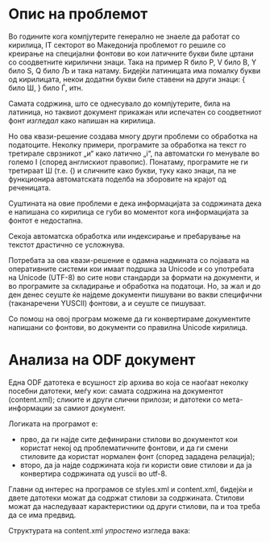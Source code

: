 # Опис на проблемот

Во годините кога компјутерите генерално не знаеле да работат со кирилица,
IT секторот во Македонија проблемот го решиле со креирање на специјални
фонтови во кои латичните букви биле цртани со соодветните кирилични знаци.
Така на пример R било Р, V било В, Y било Ѕ, Q било Љ и така натаму. Бидејќи
латиницата има помалку букви од кирилицата, некои додатни букви биле ставени
на други знаци: { било Ш, } било Ѓ, итн.

Самата содржина, што се однесувало до компјутерите, била на латиница, но
таквиот документ прикажан или испечатен со соодветниот фонт *изгледал* како
напишан на кирилица.

Но ова квази-решение создава многу други проблеми со обработка на податоците.
Неколку примери, програмите за обработка на текст го третирале сврзникот „и“
како латично „i“, па автоматски го менувале во големо I (според англискиот
правопис). Понатаму, програмите не ги третираат Ш (т.е. {) и
сличните како букви, туку како знаци, па не функционира автоматската поделба
на зборовите на крајот од реченицата.

Суштината на овие проблеми е дека информацијата за содржината дека е напишана
со кирилица се губи во моментот кога информацијата за фонтот е недостапна.

Секоја автоматска обработка или индексирање и пребарување на текстот
драстично се усложнува.

Потребата за ова квази-решение е одамна надмината со појавата на оперативните
системи кои имаат подршка за Unicode и со употребата на Unicode (UTF-8) во сите
нови стандарди за формати на документи, и во програмите за складирање и обработка
на податоци. Но, за жал и до ден денес сеуште ќе најдеме документи пишувани
во вакви специфични (таканаречени YUSCII) фонтови, а и сеуште се пишуваат.

Со помош на овој програм можеме да ги конвертираме документите напишани со
фонтови, во документи со правилна Unicode кирилица.



# Анализа на ODF документ

Една ODF датотека е всушност zip архива во која се наоѓаат неколку посебни
датотеки, меѓу кои: самата содржина на документот (content.xml); сликите и
други слични прилози; и датотеки со мета-информации за самиот документ.

Логиката на програмот е:
- прво, да ги најде сите дефинирани стилови во документот кои користат некој
од проблематичните фонтови, и да ги смени стиловите да користат нормален фонт
(според зададена релација);
- второ, да ја најде содржината која ги користи овие стилови и да ја конвертира
содржината од yuscii во utf-8.

Главни од интерес на програмов се styles.xml и content.xml, бидејќи и двете
датотеки можат да содржат стилови за содржината. Стилови можат да наследуваат
карактеристики од други стилови, па и тоа треба да се има предвид.

Структурата на content.xml *упростено* изгледа вака:

  <document-content>
    <automatic-styles>
      <style name="P1">
         <text-properties font-name="MAC C Swiss">
      ...
      <style name="P2" parent-name="P1">
    </automatic-styles>
    <body>
     <text>
       <p style-name="P1">jas sum glupa kirilica</p>
       <p>јас сум ок кирилица <span "P1>glupa<span></p>
       ...
     </text>
    </body>
  </document-content>

http://en.wikipedia.org/wiki/OpenDocument_technical_specification


## Quick analysis code

    pretty_print = lambda el: lxml.etree.tostring(el, pretty_print=True)
    find = lxml.etree.XPath("//b")
    tree = lxml.etree.parse(io.BytesIO(xml))
    root = tree.getroot()
    nsmap = root.nsmap
    tree.xpath('.//style:font-face', namespaces=nsmap)
    tree.xpath('.//style:text-properties', namespaces=nsmap)

Some XPaths:
* //style:style[style:text-properties[@style:font-name|@style:font-name-complex]]
* /office:document-content/office:body/office:text



# Инсталација


```sh
pdm install
pdm run convertor
```
the output should be:
```
usage: convertor [-h] [--convert FILE [FILE ...] | --webapp]

Convert ODF files from YUSCII to UTF-8. For each file `FILE.odt' will create a converted `FILE-NEW.odt' in the same directory.

options:
  -h, --help            show this help message and exit
  --convert FILE [FILE ...]
                        file(s) to convert
  --webapp              run a demo web app
```

За демо web апликацијата, треба да се инсталира Werkzeug, што е можно и со:

```
pdm install -G web
```
